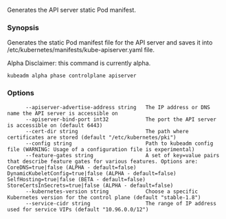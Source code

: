 
Generates the API server static Pod manifest.

### Synopsis


Generates the static Pod manifest file for the API server and saves it into /etc/kubernetes/manifests/kube-apiserver.yaml file. 

Alpha Disclaimer: this command is currently alpha.

```
kubeadm alpha phase controlplane apiserver
```

### Options

```
      --apiserver-advertise-address string   The IP address or DNS name the API server is accessible on
      --apiserver-bind-port int32            The port the API server is accessible on (default 6443)
      --cert-dir string                      The path where certificates are stored (default "/etc/kubernetes/pki")
      --config string                        Path to kubeadm config file (WARNING: Usage of a configuration file is experimental)
      --feature-gates string                 A set of key=value pairs that describe feature gates for various features. Options are:
CoreDNS=true|false (ALPHA - default=false)
DynamicKubeletConfig=true|false (ALPHA - default=false)
SelfHosting=true|false (BETA - default=false)
StoreCertsInSecrets=true|false (ALPHA - default=false)
      --kubernetes-version string            Choose a specific Kubernetes version for the control plane (default "stable-1.8")
      --service-cidr string                  The range of IP address used for service VIPs (default "10.96.0.0/12")
```

